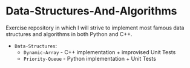 # Data-Structures-And-Algorithms

Exercise repository in which I will strive to implement most famous data structures and algorithms in both Python and C++.
* `Data-Structures`:
  - `Dynamic-Array`  - C++ implementation + improvised Unit Tests
  - `Priority-Queue` - Python implementation + Unit Tests
